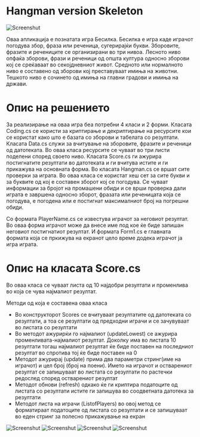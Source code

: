 Hangman version Skeleton
=======
![Screenshut](https://github.com/MilanDukovski/Hangman/blob/master/Hangman/Hangman/Resources/pictures/ScreenShot/cover.jpg?raw=true)

Оваа апликација е познатата игра Бесилка. Бесилка е игра каде играчот погодува збор, фраза или реченица,
сугерирајќи букви. Зборовите, фразите и речениците се организирани во три нивоа. Лесното ниво опфаќа зборови, фрази и
реченици од општа култура односно зборови кој се среќаваат во секојдневниот живот. Средното или нормалното ниво е составено од зборови кој преставуваат имиња на животни. Тешкото ниво е сочинето од имиња на главни градови и имиња на држави.

<h1>Опис на решението</h1>
За реализирање на оваа игра  беа потребни 4 класи и 2 форми. Класата Coding.cs се користи за криптирање и декриптирање
на ресурсите кои се користат како што е базата со зборови и табелата со резултати. Класата Data.cs служи за вчитување
на зборовите, фразите и реченици од датотеката. Во оваа класа ресурсите се чуваат во три листи поделени според своето ниво.
Класата Score.cs ги ажурира постигнатите резултати во датотеката и ги вчитува истите и ги прикажува на основната форма.
Во класата Hangman.cs се вршат сите проверки за играта. Во оваа класа се користат хеш сет за сите букви и за буквите од кој
е составен зборот кој се погодува. Се чуваат информации за бројот на промашени обиди и се врши проверка дали играта е завршена
односно зборот, фразата или реченицата која се погодува, е погодена или е постигнат максималниот број на погрешни обиди.

Со формата PlayerName.cs се известува играчот за неговиот резултат. Во оваа форма играчот може да внесе име под 
кое ќе биде запишан неговиот постигнатиот резултат. И формата Form1.cs е главната формата која се пркижува на екранот цело време
додека играчот ја игра играта.

Опис на класата Score.cs
=====

Во оваа класа се чуваат листа од 10 најдобри резултати и променлива во која се чува најмалиот резултат.

Методи од која е составена оваа класа
<ul>
  <li> Во конструкторот  Scores се вчитуваат резултатите од датотеката со резултати, а тоа се резултати од предходни играчи и се зачувуваат во листата со резултати </li>
  <li> Во методот ажурирќи го најмалиот (updateLowest) се ажурира променливата-најмалиот резултат. Доколку има во листата 10 резултати тогаш најмалиот резултат ќе биде поставен на последниот резултат во спротива тој ќе биде поставен на 0 </li>
  <li> Методот ажурирај (update) прима два параметри стринг(име на играчот) и цел број (број на поени). Името на играчот и остварениот резултат се запишуваат во листата со резултати по растечки редослед според остварениот резултат</li>
  <li> Методот обнови (refresh) одкако ќе ги криптира податоците од листата со резултати истите ги запишува во соодветната датотека за резултати</li>
  <li> Методот листа на играчи (ListofPlayers) во овој метод се форматираат податоците од листата со резултати и се запишуваат во еден стринг за полесно прикажување на екран</li>
</ul>

![Screenshut](https://github.com/MilanDukovski/Hangman/blob/master/Hangman/Hangman/Resources/pictures/ScreenShot/endofgame.jpg?raw=true)
![Screenshut](https://github.com/MilanDukovski/Hangman/blob/master/Hangman/Hangman/Resources/pictures/ScreenShot/heighscore.jpg?raw=true)
![Screenshut](https://github.com/MilanDukovski/Hangman/blob/master/Hangman/Hangman/Resources/pictures/ScreenShot/help.jpg?raw=true)
![Screenshut](https://github.com/MilanDukovski/Hangman/blob/master/Hangman/Hangman/Resources/pictures/ScreenShot/win.jpg?raw=true)
